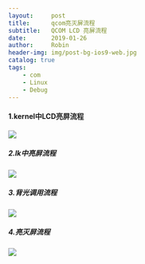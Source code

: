 ```yaml
---
layout:     post
title:      qcom亮灭屏流程
subtitle:   QCOM LCD 亮屏流程
date:       2019-01-26
author:     Robin
header-img: img/post-bg-ios9-web.jpg
catalog: true
tags:
    - com
    - Linux
    - Debug
---
```


#### 1.kernel中LCD亮屏流程

![](https://ws2.sinaimg.cn/large/006tNc79gy1fzt5oqo4ulj316g0u0dk2.jpg)

##### 2.lk中亮屏流程

![](https://ws1.sinaimg.cn/large/006tKfTcgy1g07dwc9g0yj30u016eam9.jpg)

##### 3.背光调用流程

![](https://ws1.sinaimg.cn/large/006tKfTcgy1g0xqr9x4vdj316g0u0417.jpg)

##### 4.亮灭屏流程

![](https://ws2.sinaimg.cn/large/006tKfTcgy1g0xqqtia27j32cu0u0149.jpg)